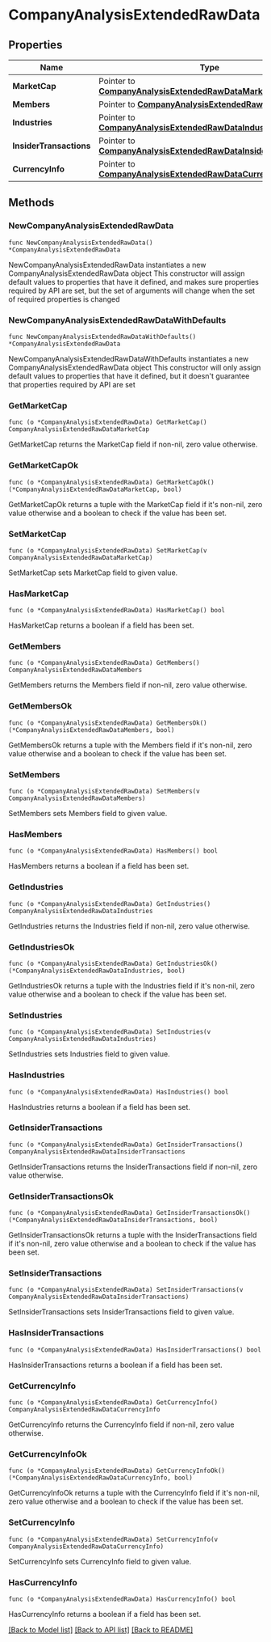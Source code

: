 # CompanyAnalysisExtendedRawData

## Properties

Name | Type | Description | Notes
------------ | ------------- | ------------- | -------------
**MarketCap** | Pointer to [**CompanyAnalysisExtendedRawDataMarketCap**](companyAnalysisExtendedRawDataMarketCap.md) |  | [optional] 
**Members** | Pointer to [**CompanyAnalysisExtendedRawDataMembers**](companyAnalysisExtendedRawData_members.md) |  | [optional] 
**Industries** | Pointer to [**CompanyAnalysisExtendedRawDataIndustries**](companyAnalysisExtendedRawData_industries.md) |  | [optional] 
**InsiderTransactions** | Pointer to [**CompanyAnalysisExtendedRawDataInsiderTransactions**](companyAnalysisExtendedRawData_insider_transactions.md) |  | [optional] 
**CurrencyInfo** | Pointer to [**CompanyAnalysisExtendedRawDataCurrencyInfo**](companyAnalysisExtendedRawDataCurrencyInfo.md) |  | [optional] 

## Methods

### NewCompanyAnalysisExtendedRawData

`func NewCompanyAnalysisExtendedRawData() *CompanyAnalysisExtendedRawData`

NewCompanyAnalysisExtendedRawData instantiates a new CompanyAnalysisExtendedRawData object
This constructor will assign default values to properties that have it defined,
and makes sure properties required by API are set, but the set of arguments
will change when the set of required properties is changed

### NewCompanyAnalysisExtendedRawDataWithDefaults

`func NewCompanyAnalysisExtendedRawDataWithDefaults() *CompanyAnalysisExtendedRawData`

NewCompanyAnalysisExtendedRawDataWithDefaults instantiates a new CompanyAnalysisExtendedRawData object
This constructor will only assign default values to properties that have it defined,
but it doesn't guarantee that properties required by API are set

### GetMarketCap

`func (o *CompanyAnalysisExtendedRawData) GetMarketCap() CompanyAnalysisExtendedRawDataMarketCap`

GetMarketCap returns the MarketCap field if non-nil, zero value otherwise.

### GetMarketCapOk

`func (o *CompanyAnalysisExtendedRawData) GetMarketCapOk() (*CompanyAnalysisExtendedRawDataMarketCap, bool)`

GetMarketCapOk returns a tuple with the MarketCap field if it's non-nil, zero value otherwise
and a boolean to check if the value has been set.

### SetMarketCap

`func (o *CompanyAnalysisExtendedRawData) SetMarketCap(v CompanyAnalysisExtendedRawDataMarketCap)`

SetMarketCap sets MarketCap field to given value.

### HasMarketCap

`func (o *CompanyAnalysisExtendedRawData) HasMarketCap() bool`

HasMarketCap returns a boolean if a field has been set.

### GetMembers

`func (o *CompanyAnalysisExtendedRawData) GetMembers() CompanyAnalysisExtendedRawDataMembers`

GetMembers returns the Members field if non-nil, zero value otherwise.

### GetMembersOk

`func (o *CompanyAnalysisExtendedRawData) GetMembersOk() (*CompanyAnalysisExtendedRawDataMembers, bool)`

GetMembersOk returns a tuple with the Members field if it's non-nil, zero value otherwise
and a boolean to check if the value has been set.

### SetMembers

`func (o *CompanyAnalysisExtendedRawData) SetMembers(v CompanyAnalysisExtendedRawDataMembers)`

SetMembers sets Members field to given value.

### HasMembers

`func (o *CompanyAnalysisExtendedRawData) HasMembers() bool`

HasMembers returns a boolean if a field has been set.

### GetIndustries

`func (o *CompanyAnalysisExtendedRawData) GetIndustries() CompanyAnalysisExtendedRawDataIndustries`

GetIndustries returns the Industries field if non-nil, zero value otherwise.

### GetIndustriesOk

`func (o *CompanyAnalysisExtendedRawData) GetIndustriesOk() (*CompanyAnalysisExtendedRawDataIndustries, bool)`

GetIndustriesOk returns a tuple with the Industries field if it's non-nil, zero value otherwise
and a boolean to check if the value has been set.

### SetIndustries

`func (o *CompanyAnalysisExtendedRawData) SetIndustries(v CompanyAnalysisExtendedRawDataIndustries)`

SetIndustries sets Industries field to given value.

### HasIndustries

`func (o *CompanyAnalysisExtendedRawData) HasIndustries() bool`

HasIndustries returns a boolean if a field has been set.

### GetInsiderTransactions

`func (o *CompanyAnalysisExtendedRawData) GetInsiderTransactions() CompanyAnalysisExtendedRawDataInsiderTransactions`

GetInsiderTransactions returns the InsiderTransactions field if non-nil, zero value otherwise.

### GetInsiderTransactionsOk

`func (o *CompanyAnalysisExtendedRawData) GetInsiderTransactionsOk() (*CompanyAnalysisExtendedRawDataInsiderTransactions, bool)`

GetInsiderTransactionsOk returns a tuple with the InsiderTransactions field if it's non-nil, zero value otherwise
and a boolean to check if the value has been set.

### SetInsiderTransactions

`func (o *CompanyAnalysisExtendedRawData) SetInsiderTransactions(v CompanyAnalysisExtendedRawDataInsiderTransactions)`

SetInsiderTransactions sets InsiderTransactions field to given value.

### HasInsiderTransactions

`func (o *CompanyAnalysisExtendedRawData) HasInsiderTransactions() bool`

HasInsiderTransactions returns a boolean if a field has been set.

### GetCurrencyInfo

`func (o *CompanyAnalysisExtendedRawData) GetCurrencyInfo() CompanyAnalysisExtendedRawDataCurrencyInfo`

GetCurrencyInfo returns the CurrencyInfo field if non-nil, zero value otherwise.

### GetCurrencyInfoOk

`func (o *CompanyAnalysisExtendedRawData) GetCurrencyInfoOk() (*CompanyAnalysisExtendedRawDataCurrencyInfo, bool)`

GetCurrencyInfoOk returns a tuple with the CurrencyInfo field if it's non-nil, zero value otherwise
and a boolean to check if the value has been set.

### SetCurrencyInfo

`func (o *CompanyAnalysisExtendedRawData) SetCurrencyInfo(v CompanyAnalysisExtendedRawDataCurrencyInfo)`

SetCurrencyInfo sets CurrencyInfo field to given value.

### HasCurrencyInfo

`func (o *CompanyAnalysisExtendedRawData) HasCurrencyInfo() bool`

HasCurrencyInfo returns a boolean if a field has been set.


[[Back to Model list]](../README.md#documentation-for-models) [[Back to API list]](../README.md#documentation-for-api-endpoints) [[Back to README]](../README.md)


